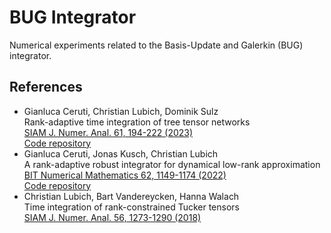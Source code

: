 BUG Integrator
==============

Numerical experiments related to the Basis-Update and Galerkin (BUG) integrator.


References
----------
- Gianluca Ceruti, Christian Lubich, Dominik Sulz  
  Rank-adaptive time integration of tree tensor networks  
  [SIAM J. Numer. Anal. 61, 194-222 (2023)](https://doi.org/10.1137/22M1473790)  
  [Code repository](https://github.com/DominikSulz/rank_adaptive_integrator_for_TTN)
- Gianluca Ceruti, Jonas Kusch, Christian Lubich  
  A rank-adaptive robust integrator for dynamical low-rank approximation  
  [BIT Numerical Mathematics 62, 1149-1174 (2022)](https://doi.org/10.1007/s10543-021-00907-7)  
  [Code repository](https://github.com/JonasKu/publication-A-rank-adaptive-robust-integrator-for-dynamical-low-rank-approximation)
- Christian Lubich, Bart Vandereycken, Hanna Walach  
  Time integration of rank-constrained Tucker tensors  
  [SIAM J. Numer. Anal. 56, 1273-1290 (2018)](https://doi.org/10.1137/17M1146889)
